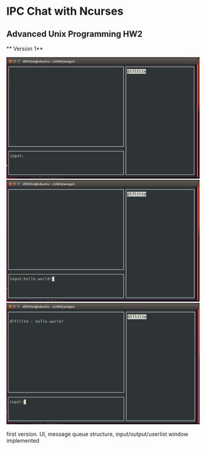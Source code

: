 # IPC Chat with Ncurses 
## Advanced Unix Programming HW2

** Version 1**

![Preview](https://github.com/BaeJuneHyuck/Ncurses_Chat/blob/master/snapshot/v1_1.png?raw=true)
![Preview](https://github.com/BaeJuneHyuck/Ncurses_Chat/blob/master/snapshot/v1_2.png?raw=true)
![Preview](https://github.com/BaeJuneHyuck/Ncurses_Chat/blob/master/snapshot/v1_3.png?raw=true)

first version.
 UI, message queue structure, input/output/userlist window implemented
